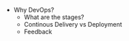 

 - Why DevOps?
	 - What are the stages?
	 - Continous Delivery vs Deployment
	 - Feedback

<!--stackedit_data:
eyJoaXN0b3J5IjpbLTE3NjcyNDY1NzBdfQ==
-->